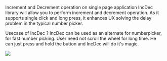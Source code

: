 Increment and Decrement operation on single page application
IncDec library will allow you to perform increment and decrement operation. As it supports single click and long press, it enhances UX solving the delay problem in the typical number picker.

Usecase of IncDec ?
IncDec can be used as an alternate for numberpicker, for fast number picking. User need not scroll the wheel for long time. He can just press and hold the button and IncDec will do it's magic.

![](images/s0s1.png)


